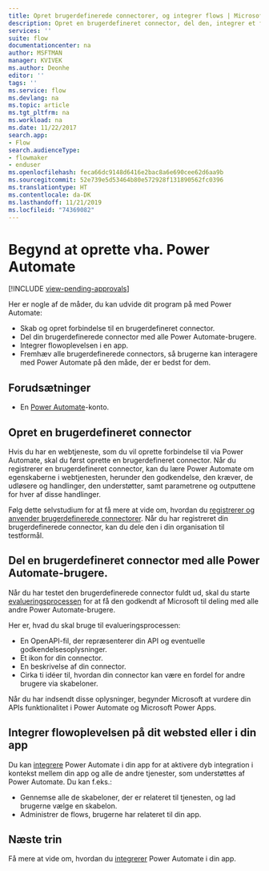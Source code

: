 ```yaml
---
title: Opret brugerdefinerede connectorer, og integrer flows | Microsoft Docs
description: Opret en brugerdefineret connector, del den, integrer et flow, og foretag dig meget andet end det.
services: ''
suite: flow
documentationcenter: na
author: MSFTMAN
manager: KVIVEK
ms.author: Deonhe
editor: ''
tags: ''
ms.service: flow
ms.devlang: na
ms.topic: article
ms.tgt_pltfrm: na
ms.workload: na
ms.date: 11/22/2017
search.app:
- Flow
search.audienceType:
- flowmaker
- enduser
ms.openlocfilehash: feca66dc9148d6416e2bac8a6e690cee62d6aa9b
ms.sourcegitcommit: 52e739e5d53464b80e572928f131890562fc0396
ms.translationtype: HT
ms.contentlocale: da-DK
ms.lasthandoff: 11/21/2019
ms.locfileid: "74369082"
---
```

# <a name="start-to-build-with-power-automate"></a>Begynd at oprette vha. Power Automate
[!INCLUDE [view-pending-approvals](includes/cc-rebrand.md)]

Her er nogle af de måder, du kan udvide dit program på med Power Automate:

* Skab og opret forbindelse til en brugerdefineret connector.
* Del din brugerdefinerede connector med alle Power Automate-brugere.
* Integrer flowoplevelsen i en app.
* Fremhæv alle brugerdefinerede connectors, så brugerne kan interagere med Power Automate på den måde, der er bedst for dem.

## <a name="prerequisites"></a>Forudsætninger

* En [Power Automate](https://flow.microsoft.com)-konto.

## <a name="create-a-custom-connector"></a>Opret en brugerdefineret connector

Hvis du har en webtjeneste, som du vil oprette forbindelse til via Power Automate, skal du først oprette en brugerdefineret connector. Når du registrerer en brugerdefineret connector, kan du lære Power Automate om egenskaberne i webtjenesten, herunder den godkendelse, den kræver, de udløsere og handlinger, den understøtter, samt parametrene og outputtene for hver af disse handlinger.

Følg dette selvstudium for at få mere at vide om, hvordan du [registrerer og anvender brugerdefinerede connectorer](https://powerapps.microsoft.com/tutorials/register-custom-api/). Når du har registreret din brugerdefinerede connector, kan du dele den i din organisation til testformål.

## <a name="share-a-custom-connector-with-all-power-automate-users"></a>Del en brugerdefineret connector med alle Power Automate-brugere.

Når du har testet den brugerdefinerede connector fuldt ud, skal du starte [evalueringsprocessen](https://flow.microsoft.com/blog/calling-all-saas-apps-now-you-can-build-your-own-connector-for-flow-and-logic-apps/) for at få den godkendt af Microsoft til deling med alle andre Power Automate-brugere.

Her er, hvad du skal bruge til evalueringsprocessen:

* En OpenAPI-fil, der repræsenterer din API og eventuelle godkendelsesoplysninger.
* Et ikon for din connector.
* En beskrivelse af din connector.
* Cirka ti idéer til, hvordan din connector kan være en fordel for andre brugere via skabeloner.

Når du har indsendt disse oplysninger, begynder Microsoft at vurdere din APIs funktionalitet i Power Automate og Microsoft Power Apps.

## <a name="embed-the-flow-experience-into-your-website-or-app"></a>Integrer flowoplevelsen på dit websted eller i din app

Du kan [integrere](developer/embed-flow-dev.md) Power Automate i din app for at aktivere dyb integration i kontekst mellem din app og alle de andre tjenester, som understøttes af Power Automate. Du kan f.eks.:

* Gennemse alle de skabeloner, der er relateret til tjenesten, og lad brugerne vælge en skabelon.
* Administrer de flows, brugerne har relateret til din app.

## <a name="next-steps"></a>Næste trin

Få mere at vide om, hvordan du [integrerer](developer/embed-flow-dev.md) Power Automate i din app.
